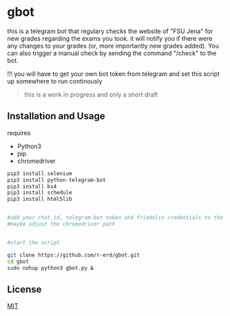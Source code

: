 # gbot

this is a telegram bot that regulary checks the website of "FSU Jena" for new grades regarding the exams you took.
it will notify you if there were any changes to your grades (or, more importantly new grades added). You can also trigger a manual check by sending the command "/check" to the bot.

!!!  you will have to get your own bot token from telegram and set this script up somewhere to run continously
> this is a work in progress and only a short draft

## Installation and Usage

requires 
- Python3
- pip
- chromedriver


```bash
pip3 install selenium
pip3 install python-telegram-bot
pip3 install bs4
pip3 install schedule
pip3 install html5lib


#add your chat_id, telegram-bot token and friedolin credentials to the code
#maybe adjust the chromedriver path


#start the script

git clone https://github.com/r-erd/gbot.git
cd gbot
sudo nohup python3 gbot.py &

```

## License
[MIT](https://choosealicense.com/licenses/mit/)

